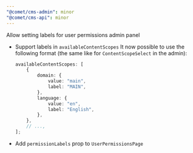 ```yaml
---
"@comet/cms-admin": minor
"@comet/cms-api": minor
---
```


Allow setting labels for user permissions admin panel

- Support labels in `availableContentScopes`
  It now possible to use the following format (the same like for `ContentScopeSelect` in the admin):
    ```ts
    availableContentScopes: [
        {
            domain: {
                value: "main",
                label: "MAIN",
            },
            language: {
                value: "en",
                label: "English",
            },
        },
        // ...,
    ];
    ```
- Add `permissionLabels` prop to `UserPermissionsPage`
